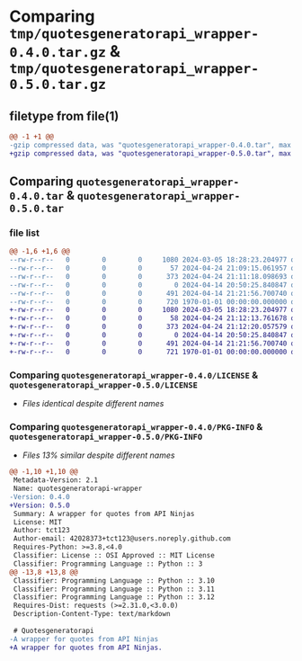 # Comparing `tmp/quotesgeneratorapi_wrapper-0.4.0.tar.gz` & `tmp/quotesgeneratorapi_wrapper-0.5.0.tar.gz`

## filetype from file(1)

```diff
@@ -1 +1 @@
-gzip compressed data, was "quotesgeneratorapi_wrapper-0.4.0.tar", max compression
+gzip compressed data, was "quotesgeneratorapi_wrapper-0.5.0.tar", max compression
```

## Comparing `quotesgeneratorapi_wrapper-0.4.0.tar` & `quotesgeneratorapi_wrapper-0.5.0.tar`

### file list

```diff
@@ -1,6 +1,6 @@
--rw-r--r--   0        0        0     1080 2024-03-05 18:28:23.204977 quotesgeneratorapi_wrapper-0.4.0/LICENSE
--rw-r--r--   0        0        0       57 2024-04-24 21:09:15.061957 quotesgeneratorapi_wrapper-0.4.0/README.md
--rw-r--r--   0        0        0      373 2024-04-24 21:11:18.098693 quotesgeneratorapi_wrapper-0.4.0/pyproject.toml
--rw-r--r--   0        0        0        0 2024-04-14 20:50:25.840847 quotesgeneratorapi_wrapper-0.4.0/quotesgeneratorapi_wrapper/__init__.py
--rw-r--r--   0        0        0      491 2024-04-14 21:21:56.700740 quotesgeneratorapi_wrapper-0.4.0/quotesgeneratorapi_wrapper/quotesgenerator.py
--rw-r--r--   0        0        0      720 1970-01-01 00:00:00.000000 quotesgeneratorapi_wrapper-0.4.0/PKG-INFO
+-rw-r--r--   0        0        0     1080 2024-03-05 18:28:23.204977 quotesgeneratorapi_wrapper-0.5.0/LICENSE
+-rw-r--r--   0        0        0       58 2024-04-24 21:12:13.761678 quotesgeneratorapi_wrapper-0.5.0/README.md
+-rw-r--r--   0        0        0      373 2024-04-24 21:12:20.057579 quotesgeneratorapi_wrapper-0.5.0/pyproject.toml
+-rw-r--r--   0        0        0        0 2024-04-14 20:50:25.840847 quotesgeneratorapi_wrapper-0.5.0/quotesgeneratorapi_wrapper/__init__.py
+-rw-r--r--   0        0        0      491 2024-04-14 21:21:56.700740 quotesgeneratorapi_wrapper-0.5.0/quotesgeneratorapi_wrapper/quotesgenerator.py
+-rw-r--r--   0        0        0      721 1970-01-01 00:00:00.000000 quotesgeneratorapi_wrapper-0.5.0/PKG-INFO
```

### Comparing `quotesgeneratorapi_wrapper-0.4.0/LICENSE` & `quotesgeneratorapi_wrapper-0.5.0/LICENSE`

 * *Files identical despite different names*

### Comparing `quotesgeneratorapi_wrapper-0.4.0/PKG-INFO` & `quotesgeneratorapi_wrapper-0.5.0/PKG-INFO`

 * *Files 13% similar despite different names*

```diff
@@ -1,10 +1,10 @@
 Metadata-Version: 2.1
 Name: quotesgeneratorapi-wrapper
-Version: 0.4.0
+Version: 0.5.0
 Summary: A wrapper for quotes from API Ninjas
 License: MIT
 Author: tct123
 Author-email: 42028373+tct123@users.noreply.github.com
 Requires-Python: >=3.8,<4.0
 Classifier: License :: OSI Approved :: MIT License
 Classifier: Programming Language :: Python :: 3
@@ -13,8 +13,8 @@
 Classifier: Programming Language :: Python :: 3.10
 Classifier: Programming Language :: Python :: 3.11
 Classifier: Programming Language :: Python :: 3.12
 Requires-Dist: requests (>=2.31.0,<3.0.0)
 Description-Content-Type: text/markdown
 
 # Quotesgeneratorapi
-A wrapper for quotes from API Ninjas
+A wrapper for quotes from API Ninjas.
```

